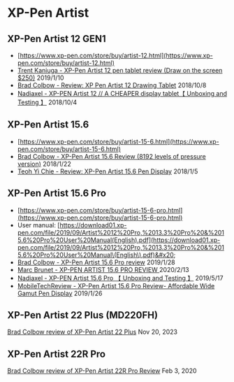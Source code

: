 # XP-Pen Artist

## XP-Pen Artist 12 GEN1

* [https://www.xp-pen.com/store/buy/artist-12.html](https://www.xp-pen.com/store/buy/artist-12.html) &#x20;
* [Trent Kaniuga - XP-Pen Artist 12 pen tablet review (Draw on the screen $250)](https://www.youtube.com/watch?v=ELta6WVVtNY) 2019/1/10
* [Brad Colbow - Review: XP Pen Artist 12 Drawing Tablet](https://www.youtube.com/watch?v=cQkSqfHtCCg) 2018/10/8
* [Nadiaxel - XP-PEN Artist 12 // A CHEAPER display tablet【 Unboxing and Testing 】](https://www.youtube.com/watch?v=0Kxj8YMB7e0) 2018/10/4

## XP-Pen Artist 15.6

* [https://www.xp-pen.com/store/buy/artist-15-6.html](https://www.xp-pen.com/store/buy/artist-15-6.html) &#x20;
* [Brad Colbow - XP-Pen Artist 15.6 Review (8192 levels of pressure version)](https://www.youtube.com/watch?v=oJiV4oQJlbA) 2018/1/22
* [Teoh Yi Chie - Review: XP-Pen Artist 15.6 Pen Display](https://www.youtube.com/watch?v=6NRpqPxX3Rk) 2018/1/5

## XP-Pen Artist 15.6 Pro

* [https://www.xp-pen.com/store/buy/artist-15-6-pro.html](https://www.xp-pen.com/store/buy/artist-15-6-pro.html)
* User manual: [https://download01.xp-pen.com/file/2019/09/Artist%2012%20Pro,%2013.3%20Pro%20&%2015.6%20Pro%20User%20Manual(English).pdf](https://download01.xp-pen.com/file/2019/09/Artist%2012%20Pro,%2013.3%20Pro%20&%2015.6%20Pro%20User%20Manual\(English\).pdf)&#x20;
* [Brad Colbow - XP-Pen Artist 15.6 Pro review](https://www.youtube.com/watch?v=xDmFzYZclyk) 2019/1/28&#x20;
* [Marc Brunet - XP-PEN ARTIST 15.6 PRO REVIEW ](https://www.youtube.com/watch?v=ZHAcc5r6qb4)2020/2/13
* [Nadiaxel - XP-PEN Artist 15.6 Pro 【 Unboxing and Testing 】](https://www.youtube.com/watch?v=MxqvULDw3EY) 2019/5/17
* [MobileTechReview - XP-Pen Artist 15.6 Pro Review- Affordable Wide Gamut Pen Display](https://www.youtube.com/watch?v=vQcmmQ9MpMQ) 2019/1/26

## XP-Pen Artist 22 Plus (MD220FH)

[Brad Colbow review of XP-Pen Artist 22 Plus](https://www.youtube.com/watch?v=YfEfGOJOQJs) Nov 20, 2023

## XP-Pen Artist 22R Pro&#x20;

[Brad Colbow review of XP-Pen Artist 22R Pro Review](https://www.youtube.com/watch?v=VxjLV1RhM0I) Feb 3, 2020

##
